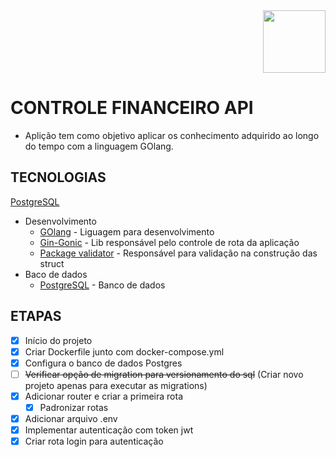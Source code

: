 <div align="right">
<img height="100" src="https://cdn.jsdelivr.net/gh/devicons/devicon/icons/go/go-original-wordmark.svg" />
</div>

# CONTROLE FINANCEIRO API

* Aplição tem como objetivo aplicar os conhecimento adquirido ao longo do tempo com a linguagem GOlang.

## TECNOLOGIAS
[PostgreSQL](https://www.postgresql.org/)
* Desenvolvimento
    * [GOlang](https://go.dev/) - Liguagem para desenvolvimento
    * [Gin-Gonic](https://gin-gonic.com/docs/) - Lib responsável pelo controle de rota da aplicação
    * [Package validator](https://github.com/go-playground/validator) - Responsável para validação na construção das struct
* Baco de dados
    * [PostgreSQL](https://www.postgresql.org/) - Banco de dados

## ETAPAS

- [x] Início do projeto
- [x] Criar Dockerfile junto com docker-compose.yml
- [x] Configura o banco de dados Postgres
- [ ] ~~Verificar opção de migration para versionamento do sql~~ (Criar novo projeto apenas para executar as migrations)
- [x] Adicionar router e criar a primeira rota
    - [x] Padronizar rotas
- [x] Adicionar arquivo .env 
- [x] Implementar autenticação com token jwt
- [x] Criar rota login para autenticação